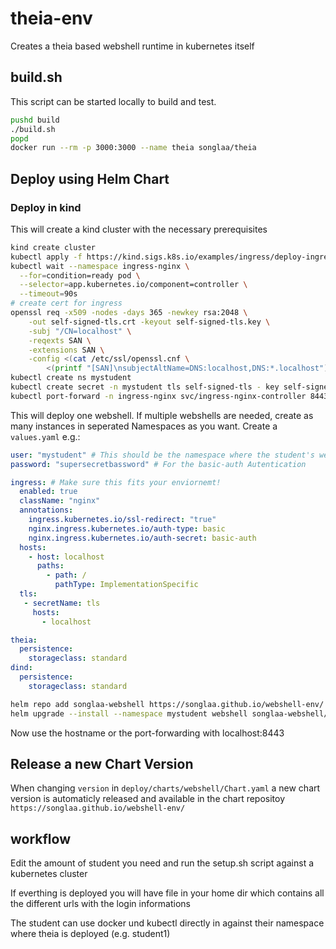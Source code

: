 # theia-env

Creates a theia based webshell runtime in kubernetes itself

## build.sh

This script can be started locally to build and test.

```bash
pushd build
./build.sh
popd
docker run --rm -p 3000:3000 --name theia songlaa/theia
```

## Deploy using Helm Chart

### Deploy in kind

This will create a kind cluster with the necessary prerequisites

```bash
kind create cluster
kubectl apply -f https://kind.sigs.k8s.io/examples/ingress/deploy-ingress-nginx.yaml
kubectl wait --namespace ingress-nginx \
  --for=condition=ready pod \
  --selector=app.kubernetes.io/component=controller \
  --timeout=90s
# create cert for ingress  
openssl req -x509 -nodes -days 365 -newkey rsa:2048 \
    -out self-signed-tls.crt -keyout self-signed-tls.key \
    -subj "/CN=localhost" \
    -reqexts SAN \
    -extensions SAN \
    -config <(cat /etc/ssl/openssl.cnf \
        <(printf "[SAN]\nsubjectAltName=DNS:localhost,DNS:*.localhost"))
kubectl create ns mystudent        
kubectl create secret -n mystudent tls self-signed-tls - key self-signed-tls.key - cert self-signed-tls.crt
kubectl port-forward -n ingress-nginx svc/ingress-nginx-controller 8443:443 &

```

This will deploy one webshell. If multiple webshells are needed, create as many instances in seperated Namespaces as you want.
Create a `values.yaml` e.g.:

```yaml
user: "mystudent" # This should be the namespace where the student's webshell is deployed to
password: "supersecretbassword" # For the basic-auth Autentication

ingress: # Make sure this fits your enviornemt!
  enabled: true
  className: "nginx"
  annotations: 
    ingress.kubernetes.io/ssl-redirect: "true"
    nginx.ingress.kubernetes.io/auth-type: basic
    nginx.ingress.kubernetes.io/auth-secret: basic-auth
  hosts:
    - host: localhost
      paths:
        - path: /
          pathType: ImplementationSpecific
  tls: 
   - secretName: tls
     hosts:
       - localhost

theia:
  persistence:
    storageclass: standard
dind:
  persistence:
    storageclass: standard
```

```bash
helm repo add songlaa-webshell https://songlaa.github.io/webshell-env/
helm upgrade --install --namespace mystudent webshell songlaa-webshell/webshell -f values.yaml
```

Now use the hostname or the port-forwarding with localhost:8443

## Release a new Chart Version

When changing `version` in `deploy/charts/webshell/Chart.yaml` a new chart version is automaticly released and available in the chart repositoy `https://songlaa.github.io/webshell-env/`

## workflow

Edit the amount of student you need and run the setup.sh script against a kubernetes cluster

If everthing is deployed you will have file in your home dir which contains all the different urls with the login informations

The student can use docker und kubectl directly in against their namespace where theia is deployed (e.g. student1)
